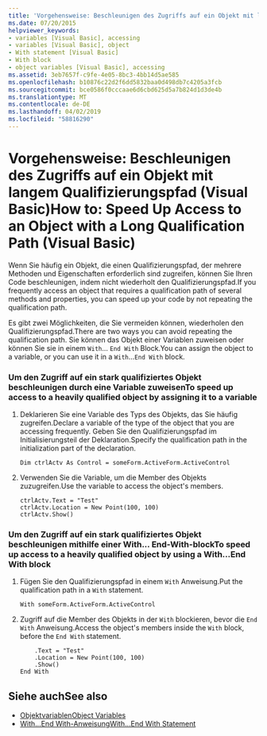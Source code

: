 ```yaml
---
title: 'Vorgehensweise: Beschleunigen des Zugriffs auf ein Objekt mit langem Qualifizierungspfad (Visual Basic)'
ms.date: 07/20/2015
helpviewer_keywords:
- variables [Visual Basic], accessing
- variables [Visual Basic], object
- With statement [Visual Basic]
- With block
- object variables [Visual Basic], accessing
ms.assetid: 3eb7657f-c9fe-4e05-8bc3-4bb14d5ae585
ms.openlocfilehash: b10876c22d2f6dd5832baa0d498db7c4205a3fcb
ms.sourcegitcommit: bce0586f0cccaae6d6cbd625d5a7b824d1d3de4b
ms.translationtype: MT
ms.contentlocale: de-DE
ms.lasthandoff: 04/02/2019
ms.locfileid: "58816290"
---
```

# <a name="how-to-speed-up-access-to-an-object-with-a-long-qualification-path-visual-basic"></a><span data-ttu-id="ff2c3-102">Vorgehensweise: Beschleunigen des Zugriffs auf ein Objekt mit langem Qualifizierungspfad (Visual Basic)</span><span class="sxs-lookup"><span data-stu-id="ff2c3-102">How to: Speed Up Access to an Object with a Long Qualification Path (Visual Basic)</span></span>
<span data-ttu-id="ff2c3-103">Wenn Sie häufig ein Objekt, die einen Qualifizierungspfad, der mehrere Methoden und Eigenschaften erforderlich sind zugreifen, können Sie Ihren Code beschleunigen, indem nicht wiederholt den Qualifizierungspfad.</span><span class="sxs-lookup"><span data-stu-id="ff2c3-103">If you frequently access an object that requires a qualification path of several methods and properties, you can speed up your code by not repeating the qualification path.</span></span>  
  
 <span data-ttu-id="ff2c3-104">Es gibt zwei Möglichkeiten, die Sie vermeiden können, wiederholen den Qualifizierungspfad.</span><span class="sxs-lookup"><span data-stu-id="ff2c3-104">There are two ways you can avoid repeating the qualification path.</span></span> <span data-ttu-id="ff2c3-105">Sie können das Objekt einer Variablen zuweisen oder können Sie sie in einem `With`... `End With` Block.</span><span class="sxs-lookup"><span data-stu-id="ff2c3-105">You can assign the object to a variable, or you can use it in a `With`...`End With` block.</span></span>  
  
### <a name="to-speed-up-access-to-a-heavily-qualified-object-by-assigning-it-to-a-variable"></a><span data-ttu-id="ff2c3-106">Um den Zugriff auf ein stark qualifiziertes Objekt beschleunigen durch eine Variable zuweisen</span><span class="sxs-lookup"><span data-stu-id="ff2c3-106">To speed up access to a heavily qualified object by assigning it to a variable</span></span>  
  
1.  <span data-ttu-id="ff2c3-107">Deklarieren Sie eine Variable des Typs des Objekts, das Sie häufig zugreifen.</span><span class="sxs-lookup"><span data-stu-id="ff2c3-107">Declare a variable of the type of the object that you are accessing frequently.</span></span> <span data-ttu-id="ff2c3-108">Geben Sie den Qualifizierungspfad im Initialisierungsteil der Deklaration.</span><span class="sxs-lookup"><span data-stu-id="ff2c3-108">Specify the qualification path in the initialization part of the declaration.</span></span>  
  
    ```  
    Dim ctrlActv As Control = someForm.ActiveForm.ActiveControl  
    ```  
  
2.  <span data-ttu-id="ff2c3-109">Verwenden Sie die Variable, um die Member des Objekts zuzugreifen.</span><span class="sxs-lookup"><span data-stu-id="ff2c3-109">Use the variable to access the object's members.</span></span>  
  
    ```  
    ctrlActv.Text = "Test"  
    ctrlActv.Location = New Point(100, 100)  
    ctrlActv.Show()  
    ```  
  
### <a name="to-speed-up-access-to-a-heavily-qualified-object-by-using-a-withend-with-block"></a><span data-ttu-id="ff2c3-110">Um den Zugriff auf ein stark qualifiziertes Objekt beschleunigen mithilfe einer With... End-With-block</span><span class="sxs-lookup"><span data-stu-id="ff2c3-110">To speed up access to a heavily qualified object by using a With...End With block</span></span>  
  
1.  <span data-ttu-id="ff2c3-111">Fügen Sie den Qualifizierungspfad in einem `With` Anweisung.</span><span class="sxs-lookup"><span data-stu-id="ff2c3-111">Put the qualification path in a `With` statement.</span></span>  
  
    ```  
    With someForm.ActiveForm.ActiveControl  
    ```  
  
2.  <span data-ttu-id="ff2c3-112">Zugriff auf die Member des Objekts in der `With` blockieren, bevor die `End With` Anweisung.</span><span class="sxs-lookup"><span data-stu-id="ff2c3-112">Access the object's members inside the `With` block, before the `End With` statement.</span></span>  
  
    ```  
        .Text = "Test"  
        .Location = New Point(100, 100)  
        .Show()  
    End With  
    ```  
  
## <a name="see-also"></a><span data-ttu-id="ff2c3-113">Siehe auch</span><span class="sxs-lookup"><span data-stu-id="ff2c3-113">See also</span></span>

- [<span data-ttu-id="ff2c3-114">Objektvariablen</span><span class="sxs-lookup"><span data-stu-id="ff2c3-114">Object Variables</span></span>](../../../../visual-basic/programming-guide/language-features/variables/object-variables.md)
- [<span data-ttu-id="ff2c3-115">With...End With-Anweisung</span><span class="sxs-lookup"><span data-stu-id="ff2c3-115">With...End With Statement</span></span>](../../../../visual-basic/language-reference/statements/with-end-with-statement.md)
